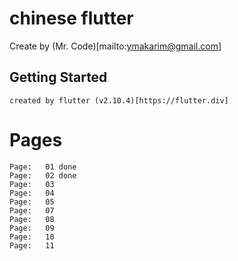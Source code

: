 # chinese flutter

Create by (Mr. Code)[mailto:ymakarim@gmail.com]

## Getting Started

    created by flutter (v2.10.4)[https://flutter.div]

# Pages

    Page:   01 done
    Page:   02 done
    Page:   03
    Page:   04
    Page:   05
    Page:   07
    Page:   08
    Page:   09
    Page:   10
    Page:   11
